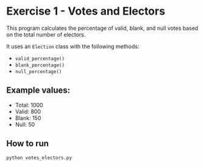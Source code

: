 # Exercise 1 - Votes and Electors

This program calculates the percentage of valid, blank, and null votes based on the total number of electors.

It uses an `Election` class with the following methods:
- `valid_percentage()`
- `blank_percentage()`
- `null_percentage()`

## Example values:
- Total: 1000
- Valid: 800
- Blank: 150
- Null: 50

## How to run
```bash
python votes_electors.py
